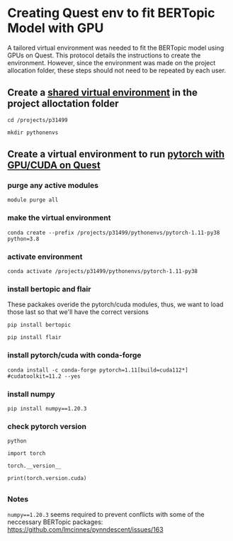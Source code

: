 # Creating Quest env to fit BERTopic Model with GPU

A tailored virtual environment was needed to fit the BERTopic model using GPUs on Quest. 
This protocol details the instructions to create the environment. 
However, since the environment was made on the project allocation folder, these steps should not need to be repeated by each user.

## Create a [shared virtual environment](https://kb.northwestern.edu/page.php?id=78623) in the project alloctation folder

`cd /projects/p31499`

`mkdir pythonenvs`

## Create a virtual environment to run [pytorch with GPU/CUDA on Quest](https://kb.northwestern.edu/gpus-on-quest)

### purge any active modules

`module purge all`

### make the virtual environment 

`conda create --prefix /projects/p31499/pythonenvs/pytorch-1.11-py38 python=3.8`

### activate environment

`conda activate /projects/p31499/pythonenvs/pytorch-1.11-py38`

### install bertopic and flair

These packakes overide the pytorch/cuda modules, thus, we want to load those last so that we'll have the correct versions

`pip install bertopic`

`pip install flair`

### install pytorch/cuda with conda-forge

`conda install -c conda-forge pytorch=1.11[build=cuda112*] #cudatoolkit=11.2 --yes`

### install numpy

`pip install numpy==1.20.3`

### check pytorch version

`python`

`import torch`

`torch.__version__`

`print(torch.version.cuda)`

## 

### Notes

`numpy==1.20.3` seems required to prevent conflicts with some of the neccessary BERTopic packages: https://github.com/lmcinnes/pynndescent/issues/163
